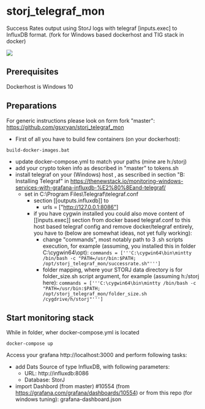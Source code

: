 # storj_telegraf_mon
Success Rates output using StorJ logs with telegraf [inputs.exec] to InfluxDB format. (fork for Windows based dockerhost and TIG stack in docker)

<img src="https://raw.githubusercontent.com/gsxryan/storj_telegraf_mon/master/Dashboard/Preview.png"/>

## Prerequisites

Dockerhost is Windows 10

## Preparations

For generic instructions please look on form fork "master": https://github.com/gsxryan/storj_telegraf_mon

- First of all you have to build few containers (on your dockerhost):
 
 `build-docker-images.bat`

- update docker-compose.yml to match your paths (mine are h:/storj)
- add your crypto token info as described in "master" to tokens.sh
- install telegraf on your (Windows) host , as sescribed in section "B: Installing Telegraf" in https://thenewstack.io/monitoring-windows-services-with-grafana-influxdb-%E2%80%8Eand-telegraf/
  - set in C:\Program Files\Telegraf\telegraf.conf 
    - section [[outputs.influxdb]] to 
      - urls = ["http://127.0.0.1:8086"]
    - if you have cygwin installed you could also move content of [[inputs.exec]] section from docker based telegraf.conf to this host based telegraf config and remove docker/telegraf entirely, you have to (below are somewhat ideas, not yet fully working): 
      - change "commands", most notably path to 3 .sh scripts execution, for example (assuming, you installed this in folder C:\cygwin64\opt\): 
        `commands = ['''C:\cygwin64\bin\mintty /bin/bash -c "PATH=/usr/bin:$PATH; /opt/storj_telegraf_mon/successrate.sh"''']`
      - folder mapping, where your STORJ data directory is for folder_size.sh script argument, for example (assuming h:/storj here):
      `commands = ['''C:\cygwin64\bin\mintty /bin/bash -c "PATH=/usr/bin:$PATH; /opt/storj_telegraf_mon/folder_size.sh /cygdrive/h/storj"''']`

## Start monitoring stack

While in folder, wher docker-compose.yml is located

 `docker-compose up`
 
Access your grafana http://localhost:3000 and perform following tasks: 
- add Dats Source of type InfluxDB, with following parameters:
  - URL: http://influxdb:8086 
  - Database: StorJ
- import  Dashbord (from master) #10554 (from https://grafana.com/grafana/dashboards/10554) or from this repo (for windows tuning): grafana-dashboard.json
